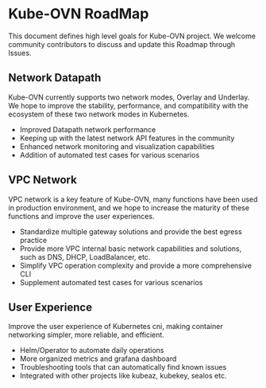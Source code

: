 # Kube-OVN RoadMap

This document defines high level goals for Kube-OVN project. We welcome community contributors to discuss and update this Roadmap through Issues.

## Network Datapath

Kube-OVN currently supports two network modes, Overlay and Underlay. We hope to improve the stability, performance, and compatibility with the ecosystem of these two network modes in Kubernetes.

-  Improved Datapath network performance
-  Keeping up with the latest network API features in the community
-  Enhanced network monitoring and visualization capabilities
-  Addition of automated test cases for various scenarios

## VPC Network

VPC network is a key feature of Kube-OVN, many functions have been used in production environment, and we hope to increase the maturity of these functions and improve the user experiences.

-  Standardize multiple gateway solutions and provide the best egress practice
-  Provide more VPC internal basic network capabilities and solutions, such as DNS, DHCP, LoadBalancer, etc.
-  Simplify VPC operation complexity and provide a more comprehensive CLI
-  Supplement automated test cases for various scenarios

## User Experience

Improve the user experience of Kubernetes cni, making container networking simpler, more reliable, and efficient.

- Helm/Operator to automate daily operations
- More organized metrics and grafana dashboard
- Troubleshooting tools that can automatically find known issues
- Integrated with other projects like kubeaz, kubekey, sealos etc.
